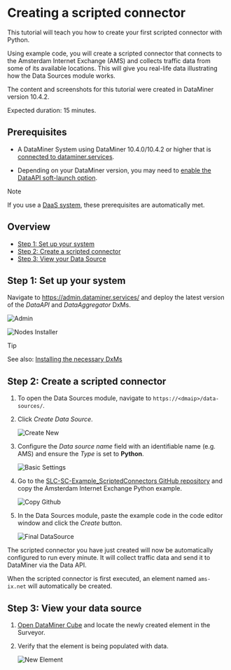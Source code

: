 ﻿---
uid: Data_Sources_Tutorials_GettingStarted
---

# Creating a scripted connector

This tutorial will teach you how to create your first scripted connector with Python.

Using example code, you will create a scripted connector that connects to the Amsterdam Internet Exchange (AMS) and collects traffic data from some of its available locations. This will give you real-life data illustrating how the Data Sources module works.

The content and screenshots for this tutorial were created in DataMiner version 10.4.2.

Expected duration: 15 minutes.

## Prerequisites

- A DataMiner System using DataMiner 10.4.0/10.4.2 or higher that is [connected to dataminer.services](xref:Connecting_your_DataMiner_System_to_the_cloud).

- Depending on your DataMiner version, you may need to [enable the DataAPI soft-launch option](xref:Activating_Soft_Launch_Options).

> [!NOTE]
> If you use a [DaaS system](xref:Creating_a_DMS_in_the_cloud), these prerequisites are automatically met.

## Overview

- [Step 1: Set up your system](#step-1-set-up-your-system)
- [Step 2: Create a scripted connector](#step-2-create-a-scripted-connector)
- [Step 3: View your Data Source](#step-3-view-your-data-source)

## Step 1: Set up your system

Navigate to <https://admin.dataminer.services/> and deploy the latest version of the *DataAPI* and *DataAggregator* DxMs.

![Admin](~/user-guide/images/Data_Sources_Tutorials_GettingStarted_1.png)

![Nodes Installer](~/user-guide/images/Data_Sources_Tutorials_GettingStarted_2.png)

> [!TIP]
> See also: [Installing the necessary DxMs](xref:Data_Sources_Setup#installing-the-necessary-dxms)

## Step 2: Create a scripted connector

1. To open the Data Sources module, navigate to `https://<dmaip>/data-sources/`.

1. Click *Create Data Source*.

   ![Create New](~/user-guide/images/Data_Sources_Tutorials_GettingStarted_3.png)

1. Configure the *Data source name* field with an identifiable name (e.g. AMS) and ensure the *Type* is set to **Python**.

   ![Basic Settings](~/user-guide/images/Data_Sources_Tutorials_GettingStarted_3_1.png)

1. Go to the [SLC-SC-Example_ScriptedConnectors GitHub repository](https://github.com/SkylineCommunications/SLC-SC-Example_ScriptedConnectors) and copy the Amsterdam Internet Exchange Python example.

   ![Copy Github](~/user-guide/images/Data_Sources_Tutorials_GettingStarted_4.png)

1. In the Data Sources module, paste the example code in the code editor window and click the *Create* button.

   ![Final DataSource](~/user-guide/images/Data_Sources_Tutorials_GettingStarted_5.png)

The scripted connector you have just created will now be automatically configured to run every minute. It will collect traffic data and send it to DataMiner via the Data API.

When the scripted connector is first executed, an element named `ams-ix.net` will automatically be created.

## Step 3: View your data source

1. [Open DataMiner Cube](xref:Using_the_desktop_app) and locate the newly created element in the Surveyor.

1. Verify that the element is being populated with data.

   ![New Element](~/user-guide/images/Data_Sources_Tutorials_GettingStarted_6.png)
